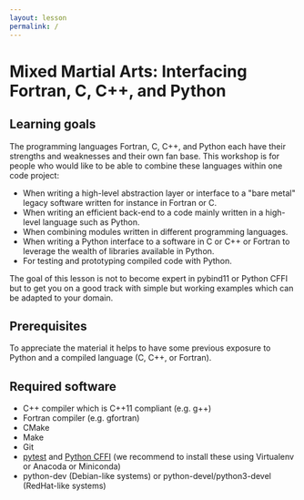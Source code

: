 ```yaml
---
layout: lesson
permalink: /
---
```


# Mixed Martial Arts: Interfacing Fortran, C, C++, and Python


## Learning goals

The programming languages Fortran, C, C++, and Python each have their strengths
and weaknesses and their own fan base. This workshop is for people who would
like to be able to combine these languages within one code project:

- When writing a high-level abstraction layer or interface to a "bare metal"
  legacy software written for instance in Fortran or C.
- When writing an efficient back-end to a code mainly written in a high-level
  language such as Python.
- When combining modules written in different programming languages.
- When writing a Python interface to a software in C or C++ or Fortran to
  leverage the wealth of libraries available in Python.
- For testing and prototyping compiled code with Python.

The goal of this lesson is not to become expert in pybind11 or Python CFFI but
to get you on a good track with simple but working examples which can be
adapted to your domain.


## Prerequisites

To appreciate the material it helps to have some previous exposure to Python
and a compiled language (C, C++, or Fortran).


## Required software

- C++ compiler which is C++11 compliant (e.g. g++)
- Fortran compiler (e.g. gfortran)
- CMake
- Make
- Git
- [pytest](https://pytest.org) and [Python CFFI](https://cffi.readthedocs.io)
  (we recommend to install these using Virtualenv or Anacoda or Miniconda)
- python-dev (Debian-like systems) or python-devel/python3-devel (RedHat-like systems)
